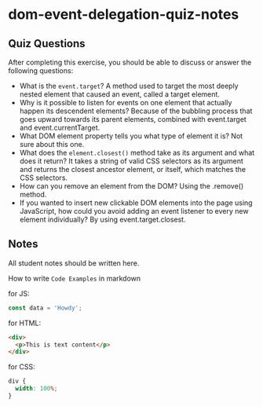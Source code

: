 # dom-event-delegation-quiz-notes

## Quiz Questions

After completing this exercise, you should be able to discuss or answer the following questions:

- What is the `event.target`?
  A method used to target the most deeply nested element that caused an event, called a target element.
- Why is it possible to listen for events on one element that actually happen its descendent elements?
  Because of the bubbling process that goes upward towards its parent elements, combined with event.target and event.currentTarget.
- What DOM element property tells you what type of element it is?
  Not sure about this one.
- What does the `element.closest()` method take as its argument and what does it return?
  It takes a string of valid CSS selectors as its argument and returns the closest ancestor element, or itself, which matches the CSS selectors.
- How can you remove an element from the DOM?
  Using the .remove() method.
- If you wanted to insert new clickable DOM elements into the page using JavaScript, how could you avoid adding an event listener to every new element individually?
  By using event.target.closest.

## Notes

All student notes should be written here.

How to write `Code Examples` in markdown

for JS:

```javascript
const data = 'Howdy';
```

for HTML:

```html
<div>
  <p>This is text content</p>
</div>
```

for CSS:

```css
div {
  width: 100%;
}
```
